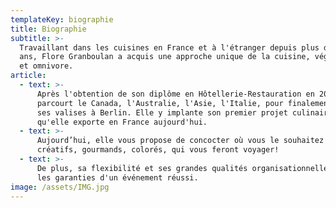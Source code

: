 ```yaml
---
templateKey: biographie
title: Biographie
subtitle: >-
  Travaillant dans les cuisines en France et à l'étranger depuis plus de dix
  ans, Flore Granboulan a acquis une approche unique de la cuisine, végétarienne
  et omnivore.
article:
  - text: >-
      Après l'obtention de son diplôme en Hôtellerie-Restauration en 2008, elle
      parcourt le Canada, l'Australie, l'Asie, l'Italie, pour finalement poser
      ses valises à Berlin. Elle y implante son premier projet culinaire,
      qu'elle exporte en France aujourd'hui.
  - text: >-
      Aujourd’hui, elle vous propose de concocter où vous le souhaitez des menus
      créatifs, gourmands, colorés, qui vous feront voyager!
  - text: >-
      De plus, sa flexibilité et ses grandes qualités organisationnelles seront
      les garanties d'un événement réussi.
image: /assets/IMG.jpg
---
```


